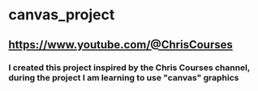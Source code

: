 # canvas_project

## https://www.youtube.com/@ChrisCourses
### I created this project inspired by the Chris Courses channel, during the project I am learning to use "canvas" graphics
